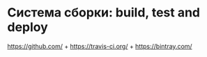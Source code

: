 # Система сборки: build, test and deploy
https://github.com/ + https://travis-ci.org/ + https://bintray.com/
